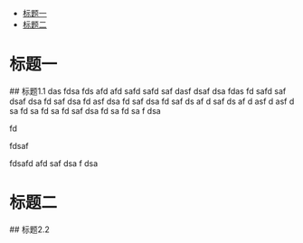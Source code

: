 * [标题一](#标题一)
* [标题二](#标题二)

<h1 id="标题一">标题一</h1>
## 标题1.1
das
fdsa
fds
afd
afd
safd
safd
saf
dasf
dsaf
dsa
fdas
fd
safd
saf
dsaf
dsa
fd
saf
dsa
fd
asf
dsa
fd
saf
dsa
fd
saf
ds
af
d
saf
ds
af
d
asf
d
asf
d
sa
fd
sa
fd
sa
fd
saf
dsa
fd
sa
fd
sa
f
dsa

fd




































fdsaf

fdsafd
afd
saf
dsa
f
dsa

<h1 id="标题二">标题二</h1>
## 标题2.2
